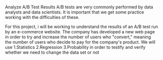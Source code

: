 Analyze A/B Test Results
A/B tests are very commonly performed by data analysts and data scientists. It is important that we get some practice working with the 
difficulties of these.

For this project, i will be working to understand the results of an A/B test run by an e-commerce website. The company has developed a
new web page in order to try and increase the number of users who "convert," meaning the number of users who decide to pay for the 
company's product. 
We will use 
1.Statistics
2.Regression
3.Probability
in order to testify and verify whether we need to change the data set or not
